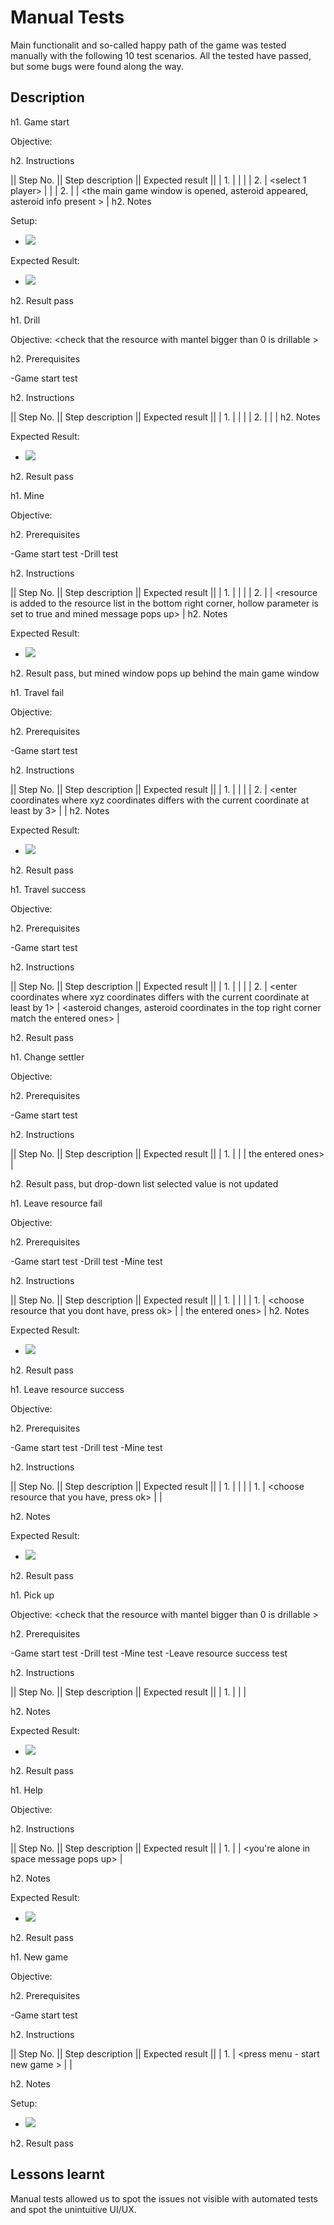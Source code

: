 # Manual Tests

Main functionalit and so-called happy path of the game was tested manually with the following 10 test scenarios. All the tested have passed, but some bugs were found along the way.

## Description

h1. Game start

Objective: <initialize the game by setting up the field size and number of players>

h2. Instructions

|| Step No. || Step description || Expected result ||
| 1. | <run the project> | <game window pops up> |
| 2. | <select 1 player> | |
| 2. | <leave the default field size and click ready to play> | <the main game window is opened, asteroid appeared, asteroid info present > |
h2. Notes

Setup:

- ![](./images/start-game.png)

Expected Result:

- ![](./images/main.png)

h2. Result
pass

h1. Drill

Objective: <check that the resource with mantel bigger than 0 is drillable >

h2. Prerequisites

-Game start test

h2. Instructions

|| Step No. || Step description || Expected result ||
| 1. | <observe that the asteroid is not drilled through> | <there is nothing visible in the center of the asteroid> |
| 2. | <press drill till the resource appears> | <resource is visible in the center of asteroid> |
h2. Notes

Expected Result:

- ![](./images/drill.png)

h2. Result
pass

h1. Mine

Objective: <check that the drilled through asteroid is minable >

h2. Prerequisites

-Game start test
-Drill test

h2. Instructions

|| Step No. || Step description || Expected result ||
| 1. | <observe resource is visible> | <there is something in the middle of the asteroid> |
| 2. | <press mine button> | <resource is added to the resource list in the bottom right corner, hollow parameter is set to true and mined message pops up> |
h2. Notes

Expected Result:

- ![](./images/mine.png)

h2. Result
pass, but mined window pops up behind the main game window

h1. Travel fail

Objective: <check that player cannot travel to the asteroid not in the neighborhood>

h2. Prerequisites

-Game start test

h2. Instructions

|| Step No. || Step description || Expected result ||
| 1. | <press travel button> | <destination selection window pops up> |
| 2. | <enter coordinates where xyz coordinates differs with the current coordinate at least by 3> | <asteroid is not in the neighbourhood error pops up> |
h2. Notes

Expected Result:

- ![](./images/travelFail.png)

h2. Result
pass

h1. Travel success

Objective: <check that player can travel to the asteroid in the neighborhood >

h2. Prerequisites

-Game start test

h2. Instructions

|| Step No. || Step description || Expected result ||
| 1. | <press travel button> | <destination selection window pops up> |
| 2. | <enter coordinates where xyz coordinates differs with the current coordinate at least by 1> | <asteroid changes, asteroid coordinates in the top right corner match the entered ones> |

h2. Result
pass

h1. Change settler

Objective: <check that player can switch between settlers>

h2. Prerequisites

-Game start test

h2. Instructions

|| Step No. || Step description || Expected result ||
| 1. | <choose another settler in drop-down menu> | <settler badge and resource list updates accordingly> |
the entered ones> |

h2. Result
pass, but drop-down list selected value is not updated

h1. Leave resource fail

Objective: <check that the player cannot leave resource on the asteroid if they do not have it >

h2. Prerequisites

-Game start test
-Drill test
-Mine test

h2. Instructions

|| Step No. || Step description || Expected result ||
| 1. | <press leave> | <recource choice window pops up> |
| 1. | <choose resource that you dont have, press ok> | <you dont have resource window pops up> |
the entered ones> |
h2. Notes

Expected Result:

- ![](./images/leaveFail.png)

h2. Result
pass

h1. Leave resource success

Objective: <check that the player can leave resource on the asteroid if they have it >

h2. Prerequisites

-Game start test
-Drill test
-Mine test

h2. Instructions

|| Step No. || Step description || Expected result ||
| 1. | <press leave> | <recource choice window pops up> |
| 1. | <choose resource that you have, press ok> | <observe resource placed on the asteroid> |

h2. Notes

Expected Result:

- ![](./images/leaveSuccess.png)

h2. Result
pass

h1. Pick up

Objective: <check that the resource with mantel bigger than 0 is drillable >

h2. Prerequisites

-Game start test
-Drill test
-Mine test
-Leave resource success test

h2. Instructions

|| Step No. || Step description || Expected result ||
| 1. | <press pick up> | <pick up message pops up and resource is added to resource list> |

h2. Notes

Expected Result:

- ![](./images/pick.png)

h2. Result
pass

h1. Help

Objective: <check that help menu works>

h2. Instructions

|| Step No. || Step description || Expected result ||
| 1. | <press help on the top bar> | <you're alone in space message pops up> |

h2. Notes

Expected Result:

- ![](./images/help.png)

h2. Result
pass

h1. New game

Objective: <check that the player can start a new game >

h2. Prerequisites

-Game start test

h2. Instructions

|| Step No. || Step description || Expected result ||
| 1. | <press menu - start new game > | <initialize game dialog pops up> |

h2. Notes

Setup:

- ![](./images/new.png)

h2. Result
pass

## Lessons learnt

Manual tests allowed us to spot the issues not visible with automated tests and spot the unintuitive UI/UX.

